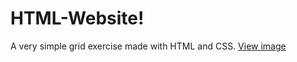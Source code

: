 # HTML-Website!
A very simple grid exercise made with HTML and CSS. 
[View image](https://user-images.githubusercontent.com/82944469/207171855-50e04c65-dab9-49e3-b820-5a8b454bf483.png)
